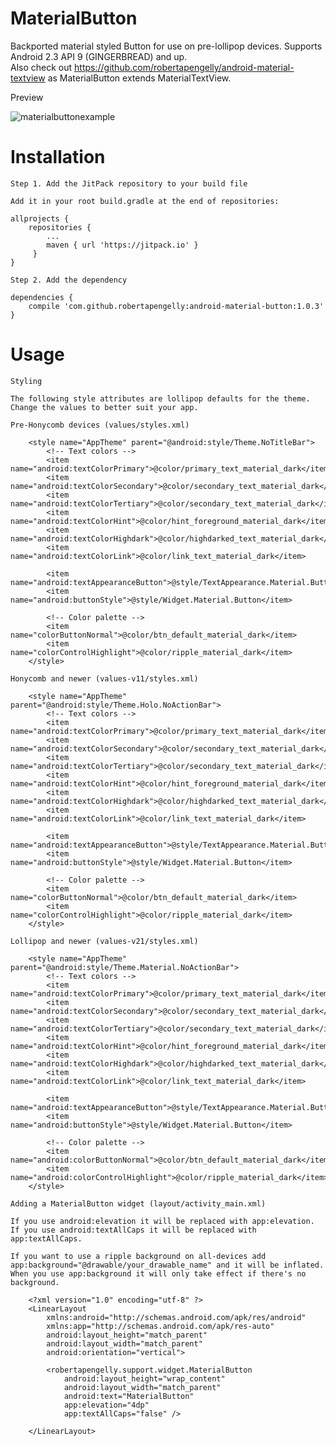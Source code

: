 # MaterialButton

Backported material styled Button for use on pre-lollipop devices. Supports Android 2.3 API 9 (GINGERBREAD) and up.<br />
Also check out https://github.com/robertapengelly/android-material-textview as MaterialButton extends MaterialTextView.

Preview

![materialbuttonexample](https://cloud.githubusercontent.com/assets/5245027/22246905/08f32292-e22f-11e6-9472-9aaf5badbccd.gif)

# Installation

    Step 1. Add the JitPack repository to your build file
    
    Add it in your root build.gradle at the end of repositories:
    
    allprojects {
        repositories {
            ...
            maven { url 'https://jitpack.io' }
         }
    }
    
    Step 2. Add the dependency
    
    dependencies {
        compile 'com.github.robertapengelly:android-material-button:1.0.3'
    }

# Usage

    Styling
    
    The following style attributes are lollipop defaults for the theme. Change the values to better suit your app.
    
    Pre-Honycomb devices (values/styles.xml)
    
        <style name="AppTheme" parent="@android:style/Theme.NoTitleBar">
            <!-- Text colors -->
            <item name="android:textColorPrimary">@color/primary_text_material_dark</item>
            <item name="android:textColorSecondary">@color/secondary_text_material_dark</item>
            <item name="android:textColorTertiary">@color/secondary_text_material_dark</item>
            <item name="android:textColorHint">@color/hint_foreground_material_dark</item>
            <item name="android:textColorHighdark">@color/highdarked_text_material_dark</item>
            <item name="android:textColorLink">@color/link_text_material_dark</item>
            
            <item name="android:textAppearanceButton">@style/TextAppearance.Material.Button</item>
            <item name="android:buttonStyle">@style/Widget.Material.Button</item>
            
            <!-- Color palette -->
            <item name="colorButtonNormal">@color/btn_default_material_dark</item>
            <item name="colorControlHighlight">@color/ripple_material_dark</item>
        </style>
    
    Honycomb and newer (values-v11/styles.xml)
    
        <style name="AppTheme" parent="@android:style/Theme.Holo.NoActionBar">
            <!-- Text colors -->
            <item name="android:textColorPrimary">@color/primary_text_material_dark</item>
            <item name="android:textColorSecondary">@color/secondary_text_material_dark</item>
            <item name="android:textColorTertiary">@color/secondary_text_material_dark</item>
            <item name="android:textColorHint">@color/hint_foreground_material_dark</item>
            <item name="android:textColorHighdark">@color/highdarked_text_material_dark</item>
            <item name="android:textColorLink">@color/link_text_material_dark</item>
            
            <item name="android:textAppearanceButton">@style/TextAppearance.Material.Button</item>
            <item name="android:buttonStyle">@style/Widget.Material.Button</item>
            
            <!-- Color palette -->
            <item name="colorButtonNormal">@color/btn_default_material_dark</item>
            <item name="colorControlHighlight">@color/ripple_material_dark</item>
        </style>
    
    Lollipop and newer (values-v21/styles.xml)
    
        <style name="AppTheme" parent="@android:style/Theme.Material.NoActionBar">
            <!-- Text colors -->
            <item name="android:textColorPrimary">@color/primary_text_material_dark</item>
            <item name="android:textColorSecondary">@color/secondary_text_material_dark</item>
            <item name="android:textColorTertiary">@color/secondary_text_material_dark</item>
            <item name="android:textColorHint">@color/hint_foreground_material_dark</item>
            <item name="android:textColorHighdark">@color/highdarked_text_material_dark</item>
            <item name="android:textColorLink">@color/link_text_material_dark</item>
            
            <item name="android:textAppearanceButton">@style/TextAppearance.Material.Button</item>
            <item name="android:buttonStyle">@style/Widget.Material.Button</item>
            
            <!-- Color palette -->
            <item name="android:colorButtonNormal">@color/btn_default_material_dark</item>
            <item name="android:colorControlHighlight">@color/ripple_material_dark</item>
        </style>
    
    Adding a MaterialButton widget (layout/activity_main.xml)
    
    If you use android:elevation it will be replaced with app:elevation.
    If you use android:textAllCaps it will be replaced with app:textAllCaps.
    
    If you want to use a ripple background on all-devices add app:background="@drawable/your_drawable_name" and it will be inflated.
    When you use app:background it will only take effect if there's no background.
    
        <?xml version="1.0" encoding="utf-8" ?>
        <LinearLayout
            xmlns:android="http://schemas.android.com/apk/res/android"
            xmlns:app="http://schemas.android.com/apk/res-auto"
            android:layout_height="match_parent"
            android:layout_width="match_parent"
            android:orientation="vertical">
            
            <robertapengelly.support.widget.MaterialButton
                android:layout_height="wrap_content"
                android:layout_width="match_parent"
                android:text="MaterialButton"
                app:elevation="4dp"
                app:textAllCaps="false" />
        
        </LinearLayout>
